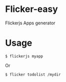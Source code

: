 Flicker-easy
====
Flickerjs Apps generator

Usage
====
```
$ flickerjs myapp
```
Or
```
$ flicker todolist /mydir
```
